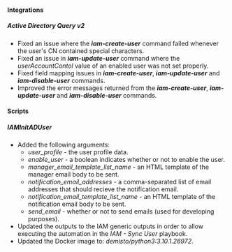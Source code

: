#### Integrations
##### Active Directory Query v2
- Fixed an issue where the ***iam-create-user*** command failed whenever the user's CN contained special characters.
- Fixed an issue in ***iam-update-user*** command where the *userAccountContol* value of an enabled user was not set properly.
- Fixed field mapping issues in ***iam-create-user***, ***iam-update-user*** and ***iam-disable-user*** commands.
- Improved the error messages returned from the ***iam-create-user***, ***iam-update-user*** and ***iam-disable-user*** commands.

#### Scripts
##### IAMInitADUser
- Added the following arguments:
  - *user_profile* - the user profile data.
  - *enable_user* - a boolean indicates whether or not to enable the user.
  - *manager_email_template_list_name* - an HTML template of the manager email body to be sent.
  - *notification_email_addresses* - a comma-separated list of email addresses that should recieve the notification email.
  - *notification_email_template_list_name* - an HTML template of the notification email body to be sent.
  - *send_email* - whether or not to send emails (used for developing purposes).
- Updated the outputs to the IAM generic outputs in order to allow executing the automation in the *IAM - Sync User* playbook.
- Updated the Docker image to: *demisto/python3:3.10.1.26972*.